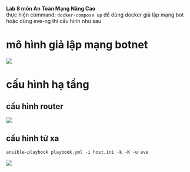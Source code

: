 __Lab 8 môn An Toàn Mạng Nâng Cao__
</br>
thực hiện command: `docker-compose up` để dùng docker giả lập mạng bot hoặc dùng eve-ng thì cấu hình như sau
# mô hình giả lập mạng botnet
![](https://github.com/magnetohvcs/payload/blob/master/image/eve-ng.png)
# cấu hình hạ tầng
## cấu hình router
![](https://github.com/magnetohvcs/payload/blob/master/image/router.png)
## cấu hình từ xa
``` 
ansible-playbook playbook.yml -i host.ini -k -K -u eve 
```
![](https://github.com/magnetohvcs/payload/blob/master/image/ansible121212.png)
